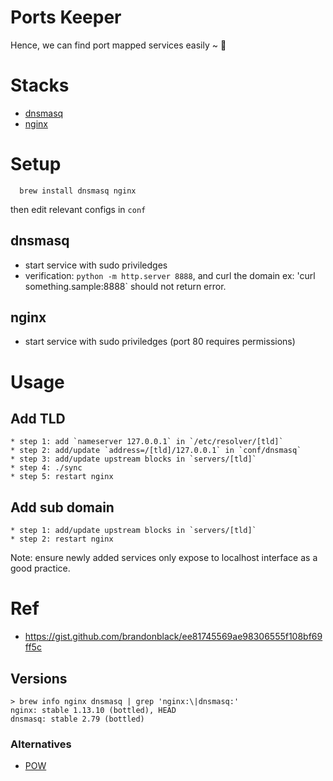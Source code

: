 # Ports Keeper

Hence, we can find port mapped services easily ~ :100:

# Stacks

  - [dnsmasq](#dnsmasq)
  - [nginx](#nginx)

# Setup 

```
  brew install dnsmasq nginx
```

then edit relevant configs in `conf`

## dnsmasq

* start service with sudo priviledges
* verification: `python -m http.server 8888`, and curl the domain ex:
'curl something.sample:8888` should not return error.

## nginx 

* start service with sudo priviledges (port 80 requires permissions)

# Usage

## Add TLD

    * step 1: add `nameserver 127.0.0.1` in `/etc/resolver/[tld]`
    * step 2: add/update `address=/[tld]/127.0.0.1` in `conf/dnsmasq`
    * step 3: add/update upstream blocks in `servers/[tld]`
    * step 4: ./sync 
    * step 5: restart nginx

## Add sub domain

    * step 1: add/update upstream blocks in `servers/[tld]`
    * step 2: restart nginx

Note: ensure newly added services only expose to localhost interface as a good
practice.

# Ref

- https://gist.github.com/brandonblack/ee81745569ae98306555f108bf69ff5c

## Versions

```
> brew info nginx dnsmasq | grep 'nginx:\|dnsmasq:'
nginx: stable 1.13.10 (bottled), HEAD
dnsmasq: stable 2.79 (bottled)
```

### Alternatives

- [POW](http://pow.cx/manual.html)

